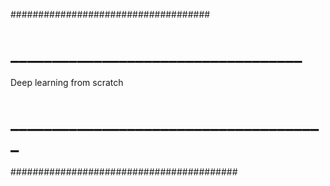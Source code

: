 
####################################
# ___________________________________
Deep learning from scratch
# ______________________________________

#########################################
